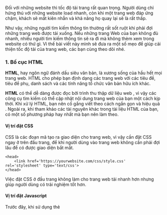 Đối với những website thì tốc độ tải trang rất quan trọng. Người dùng chỉ hứng thú với những website load nhanh, còn khi một trang web đáp ứng chậm, khách sẽ mất kiên nhẫn và khả năng họ quay lại sẽ là rất thấp. 

Như vậy, những người tìm kiếm thông tin thường rất sốt ruột khi phải đợi những trang web được tải xuống. Nếu những trang Web của bạn không đủ nhanh, nhiều người tìm kiếm thông tin sẽ ra đi mà không thèm xem trong website có thứ gì.
Vì thế bài viết này mình sẽ đưa ra một số mẹo để giúp cải thiện tốc độ tải của trang web, các bạn cùng theo dõi nhé.

### 1. Bố cục HTML
**HTML**, hay ngôn ngữ đánh dấu siêu văn bản, là xương sống của hầu hết mọi trang web. 
HTML cho phép bạn định dạng các trang web với các tiêu đề, tiêu đề phụ, danh sách và các tính năng tổ chức văn bản hữu ích khác.

**HTML** có thể dễ dàng được đọc bởi trình thu thập dữ liệu web , vì vậy các công cụ tìm kiếm có thể cập nhật nội dung trang web của bạn một cách kịp thời. 
Khi xử lý HTML, bạn nên cố gắng viết theo cách ngắn gọn và hiệu quả . 
Ngoài ra, khi tham khảo các tài nguyên khác trong tài liệu HTML của bạn, có một số phương pháp hay nhất mà bạn nên làm theo.

#### Vị trí đặt CSS
CSS là các đoạn mã tạo ra giao diện cho trang web, vì vậy cần đặt CSS ngay ở trên đầu trang, để khi người dùng vào trang web không cần phải đợi lâu để có được giao diện bắt mắt.
```
<head>
    <link href='https://yourwebsite.com/css/style.css' rel='stylesheet' type='text/css'>
</head>
```
Việc đặt CSS ở đầu trang không làm cho trang web tải nhanh hơn nhưng giúp người dùng có trải nghiệm tốt hơn.

#### Vị trí đặt Javascript
Trước đây, khi sử dụng thẻ  **<script>** để tham chiếu tới tập tin bên ngoài thì hầu hết các trường hợp bạn được khuyên nên đặt thẻ **<script>** ở trước thẻ đóng **</body>**. Điều này như bạn đề cập trong câu hỏi sẽ giúp cho trình duyệt có thể tải về mã HTML một cách liên tục mà không bị dừng lại giữa chừng để chờ tải về các tập tin JavaScript được tham chiếu vào trang.
    
Tuy nhiên, mới đây hai thuộc tính async và defer được giới thiệu để sử dụng cho thẻ **<script>**. Sử dụng hai thuộc tính này sẽ giúp mã lệnh JavaScript có thể được tải bất đồng bộ cùng với mã HTML. Điều này giúp cho trình duyệt có thể đồng thời tải cả mã HTML và JavaScript cùng một lúc.

Khi đó bạn nếu bạn sử dụng thẻ **<script>** ở bên trong thẻ **<head>** như sau:
```
<head>
    <script src='https://yourwebsite.com/js/script.js' type='text/javascript' defer>
</head>
```
Thì tốc độ tải trang sẽ nhanh hơn khi để thẻ **<script>** ở cuối trang (trước thẻ **<body>**) vì lúc này chúng ta tận dụng được lợi thế trình duyệt tải về đồng thời HTML và JavaScript cùng một lúc.
    
### 2. Giảm yêu cầu HTTP bên ngoài
Tốc độ tải tài nguyên bên ngoài có thể thay đổi tùy thuộc vào cơ sở hạ tầng máy chủ của nhà cung cấp dịch vụ lưu trữ, vị trí, v.v. 
Mục tiêu đầu tiên của bạn khi giảm các yêu cầu HTTP bên ngoài là kiểm tra trang web của bạn với một cái nhìn tối giản. 
Nghiên cứu từng thành phần của các trang web của bạn và loại bỏ bất kỳ tính năng nào không cải thiện trải nghiệm của khách truy cập . 
Các tính năng này có thể là:
    
* Hình ảnh không cần thiết
* JavaScript/CSS không cần thiết
* Các plugin không cần thiết
   
    Sau khi bạn đã loại bỏ sự lộn xộn, hãy tìm cách cắt bớt phần nội dung còn lại của bạn. Công cụ nén, dịch vụ CDN và tìm nạp trước, như được giải thích bên dưới là các tùy chọn tốt nhất để quản lý các yêu cầu HTTP. Ngoài ra, hãy xem hướng dẫn của chúng tôi về cách giảm các tra cứu DNS đi đôi với việc giảm các yêu cầu HTTP bên ngoài.
 
###  3. Giảm kích thước HTML/JS/CSS
Có thể dùng công cụ để minify code HTML/JS/CSS nhằm làm giảm dung lượng trong các tệp HTML/JS/CSS mà không làm ảnh hưởng tới chức năng của bạn
   ![](https://images.viblo.asia/71c3f954-67f9-4bfa-98a1-9db4948a8c3d.jpg)
    
### 4. Sử dụng prefetching
Prefetch là các gợi ý tài nguyên có mức độ ưu tiên thấp cho phép trình duyệt tìm nạp các nguồn tài nguyên trong chế độ nền (background) vào thời gian rảnh rỗi (idle time), mà có thể người dùng sẽ sử dụng tiếp sau này. 
    
Tài nguyên được tìm nạp sẽ được lưu trong bộ nhớ cache của trình duyệt.  Khi một trang hoàn tất quá trình tải, nó bắt đầu tải các tài nguyên bổ sung và nếu người dùng click vào liên kết đã được tìm nạp (prefetched link), nó sẽ tải nội dung gần như ngay lập tức (instanly). Có ba kiểu tìm nạp, đó là link, DNS và prerendering, chúng ta sẽ đi vào chi tiết từng cái bên dưới.
![](https://images.viblo.asia/69bcc058-60e7-480c-8414-ee1699f61fa6.jpg)
    
### 5. Sử dụng CDN
    
Tốc độ tải trang của bạn còn bị ảnh hưởng bởi khoảng cách từ người dùng đến vị trí máy chủ lưu trữ của trang web của bạn. Họ ở càng xa với vị trí đặt máy chủ thì trang web của bạn sẽ càng chạy chậm hơn. Sử dụng CDN có thể giúp bạn giải quyết vấn đề này.

CDN phân phối các tệp của trang web của bạn trên một mạng lưới các máy chủ toàn cầu, theo cách đó người dùng có thể truy cập trang web của bạn qua máy chủ gần nhất với họ.
        ![](https://images.viblo.asia/874d8fce-3655-4b07-ab27-111eea1142af.jpg)
    
### 6. Bật nén GZIP
  Nén tệp sẽ làm cho nội dung trang web của bạn nhẹ và dễ quản lý. Một trong những phương pháp nén tập tin được sử dụng phổ biến nhất là Gzip . 
    
 Đây là một phương pháp tuyệt vời để thu nhỏ tài liệu, tệp âm thanh, hình ảnh PNG và các tệp cồng kềnh khác chưa được nén.
     ![](https://images.viblo.asia/ddbdce45-7a15-46f0-8d67-e17655e481d2.jpg)

### 7. Tối ưu hoá hình ảnh
    
   Sử dụng hình ảnh trên website không đơn giản là chèn hình vào bài viết. Bạn cần phải kiểm tra kích thước, dung lượng hình. Bởi hình ảnh là một trong những nguyên nhân khiến website tải chậm.
    
Việc giảm kích thước hình sẽ giúp bạn giảm dung lượng hình, đồng thời sẽ có một số cách giúp bạn giảm được dung lượng nhưng vẫn giữ nguyên kích thước như mong muốn.
        ![](https://images.viblo.asia/c9f5fc0b-95c4-460c-9619-909af23a2224.jpg)

###  Kết luận
Trên đây là một số cách giúp cho trang web cải thiện tốc độ, các bạn hãy thử áp dụng vào website của mình nhé. Xin cảm ơi :)
    
Nguồn tham khảo: [source](https://www.keycdn.com/blog/frontend-optimization)